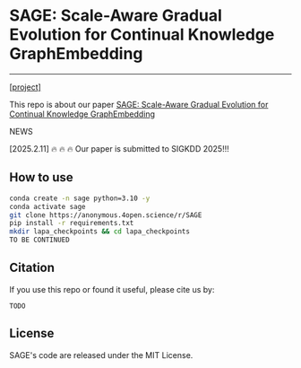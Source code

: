 # SAGE: Scale-Aware Gradual Evolution for Continual Knowledge GraphEmbedding

---

[[project]](git@github.com:yayayacc/Dynamic-Embedding.git)

This repo is about our paper [SAGE: Scale-Aware Gradual Evolution for Continual Knowledge GraphEmbedding]()

NEWS

[2025.2.11] :fire: :fire: :fire: Our paper is submitted to SIGKDD 2025!!!

## How to use

```bash
conda create -n sage python=3.10 -y
conda activate sage
git clone https://anonymous.4open.science/r/SAGE
pip install -r requirements.txt 
mkdir lapa_checkpoints && cd lapa_checkpoints
TO BE CONTINUED
```

## Citation

If you use this repo or found it useful, please cite us by:
```
TODO
```

## License
SAGE's code are released under the MIT License.

